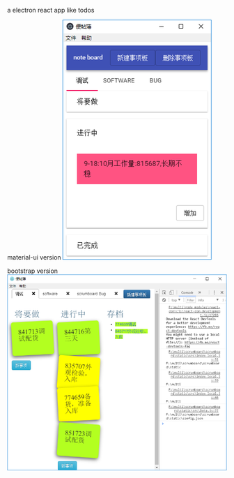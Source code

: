 a electron react app like todos

material-ui version
![](./board2.png)

bootstrap version
![](./board.png)
